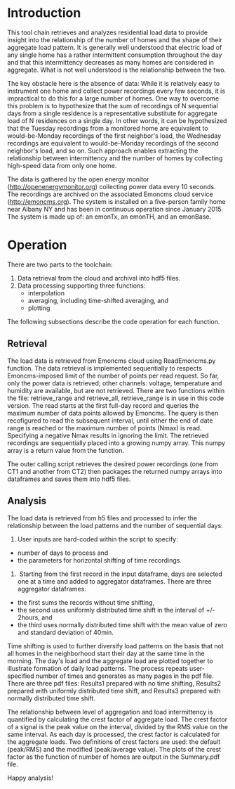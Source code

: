 # Introduction
This tool chain retrieves and analyzes residential load data to provide insight into the relationship of the number of homes and the shape of their aggregate load pattern. It is generally well understood that electric load of any single home has a rather intermittent consumption throughout the day and that this intermittency decreases as many homes are considered in aggregate. What is not well understood is the relationship between the two.

The key obstacle here is the absence of data: While it is relatively easy to instrument one home and collect power recordings every few seconds, it is  impractical to do this for a large number of homes. One way to overcome this problem is to hypothesize that the sum of recordings of N sequential days from a single residence is a representative substitute for aggregate load of N residences on a single day. In other words, it can be hypothesized that the Tuesday recordings from a monitored home are equivalent to would-be-Monday recordings of the first neighbor's load, the Wednesday recordings are equivalent to would-be-Monday recordings of the second neighbor's load, and so on. Such approach enables extracting the relationship between intermittency and the number of homes by collecting high-speed data from only one home.

The data is gathered by the open energy monitor (http://openenergymonitor.org)  collecting power data every 10 seconds. The recordings are archived on the associated Emoncms cloud service (http://emoncms.org). The system is installed on a five-person family home near Albany NY and has been in continuous operation since January 2015. The system is made up of: an emonTx, an emonTH, and an emonBase.

# Operation
There are two parts to the toolchain:
1. Data retrieval from the cloud and archival into hdf5 files.
1. Data processing supporting three functions:
    - interpolation
    - averaging, including time-shifted averaging, and
    - plotting

The following subsections describe the code operation for each function.

## Retrieval
The load data is retrieved from Emoncms cloud using ReadEmoncms.py function. The data retrieval is implemented sequentially to respects Emoncms-imposed limit of the number of points per read request. So far, only the power data is retrieved; other channels: voltage, temperature and humidity are available, but are not retrieved. There are two functions within the file: retrieve_range and retrieve_all, retrieve_range is in use in this code version. The read starts at the first full-day record and queries the maximum number of data points allowed by Emoncms. The query is then recofigured to read the subsequent interval, until either the end of date range is reached or the maximum number of points (Nmax) is read. Specifying a negative Nmax results in ignoring the limit. The retrieved recordings are sequentially placed into a growing numpy array. This numpy array is a return value from the function.

The outer calling script retrieves the desired power recordings (one from CT1 and another from CT2) then packages the returned numpy arrays into dataframes and saves them into hdf5 files.

## Analysis
The load data is retrieved from h5 files and processed to infer the relationship between the load patterns and the number of sequential days:
1. User inputs are hard-coded within the script to specify:
  - number of days to process and
  - the parameters for horizontal shifting of time recordings.
1.  Starting from the first record in the input dataframe, days are selected one at a time and added to aggregator dataframes. There are three aggregator dataframes:
  - the first sums the records without time shifting,
  - the second uses uniformly distributed time shift in the interval of +/- 2hours, and
  - the third uses normally distributed time shift with the mean value of zero and standard deviation of 40min.

Time shifting is used to further diversify load patterns on the basis that not all homes in the neighborhood start their day at the same time in the morning. The day's load and the aggregate load are plotted together to illustrate formation of daily load patterns. The process repeats user-specified number of times and generates as many pages in the pdf file. There are three pdf files: Results1 prepared with no time shifting, Results2 prepared with uniformly distributed time shift, and Results3 prepared with normally distributed time shift.  

The relationship between level of aggregation and load intermittency is quantified by calculating the crest factor of aggregate load. The crest factor of a signal is the peak value on the interval, divided by the RMS value on the same interval. As each day is processed, the crest factor is calculated for the aggregate loads. Two definitions of crest factors are used: the default (peak/RMS) and the modified (peak/average value). The plots of the crest factor as the function of number of homes are output in the Summary.pdf file.

Happy analysis!
